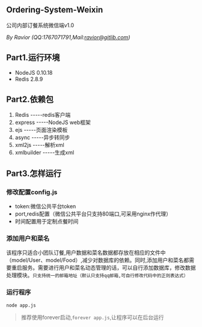 ## Ordering-System-Weixin

公司内部订餐系统微信端v1.0

*By Ravior (QQ:1767071791,Mail:ravior@gitlib.com)*

## Part1.运行环境

* NodeJS 0.10.18
* Redis 2.8.9


## Part2.依赖包
1. Redis            -----redis客户端
2. express          -----NodeJS web框架
3. ejs              -----页面渲染模板
4. async            -----异步转同步
5. xml2js           -----解析xml
6. xmlbuilder       -----生成xml


## Part3.怎样运行

### 修改配置config.js

* token:微信公共平台token
* port,redis配置（微信公共平台只支持80端口,可采用nginx作代理）
* 时间配置用于定制点餐时间

### 添加用户和菜名

该程序只适合小团队订餐,用户数据和菜名数据都存放在相应的文件中（model/User、model/Food）,减少对数据库的依赖。同时,添加用户和菜名都需要重启服务。需要进行用户和菜名动态管理的话，可以自行添加数据库，修改数据处理模块。`只支持统一的邮箱地址（默认只支持qq邮箱,可自行修改代码中的正则表达式）`


### 运行程序

`node app.js`
> 推荐使用forever启动,`forever app.js`,让程序可以在后台运行